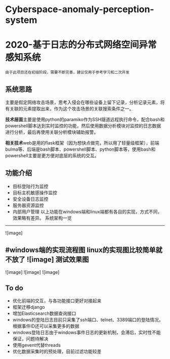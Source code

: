 # Cyberspace-anomaly-perception-system
2020-基于日志的分布式网络空间异常感知系统
===================================
    由于此项目还在初级阶段，需要不断完善，建议仅用于参考学习和二次开发
系统思路
----
主要是假定网络攻击场景，思考入侵会在哪些设备上留下记录，分析记录元素，将有关联的元素提取出来，作为这个攻击场景的关联搜索条件之一。

**技术层面**主要是使用python的paramiko作为SSH隧道远程执行命令，配合bash和powershell脚本达到实时监控的功能，然后使用数据分析模块对监控的日志数据进行分析，最后再使用关联分析模块辅助报警。

**相关技术**web是用的flask框架（因为想快点做完，所以用了轻量级框架），前端bulma等、后端是bash脚本、powershell脚本、python脚本等，使用bash和powershell主要是更方便对底层的系统的交互。

功能介绍
----
* 目标登陆行为监控
* 目标主机敏感操作监控
* 安全设备日志监控
* 服务器资源监控
* 内部用户管理
以上功能在windows端和linux端都有各自的实现，方式不同，效果略有差异。
系统架构一览
---
![image]

#windows端的实现流程图
    linux的实现图比较简单就不放了
![image]
测试效果图
----
![image]
![image]
![image]

To do
----
* 优化前端的交互，与各功能接口更好对接起来
* 框架迁移django
* 增加Elasticsearch数据查询接口
* windows的登陆日志目前只采集了ssh端口、telnet、3389端口的登陆情况，根据事件ID还可以采集更多的数据
* windows登陆日志由于windows事件日志的更新机制，会滞后，实时性不能保证，问题待解决
* 使用gevent代替threads
* 优化数据采集时的预处理，目前过滤功能较差

